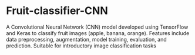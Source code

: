 # Fruit-classifier-CNN
A Convolutional Neural Network (CNN) model developed using TensorFlow and Keras to classify fruit images (apple, banana, orange). Features include data preprocessing, augmentation, model training, evaluation, and prediction. Suitable for introductory image classification tasks
